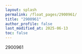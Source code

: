 ```yaml
---
layout: splash
permalink: /float_pages/2900961/
title: "2900961"
author_profile: false
last_modified_at: 2025-06-13
toc: false
---
```

 
2900961
